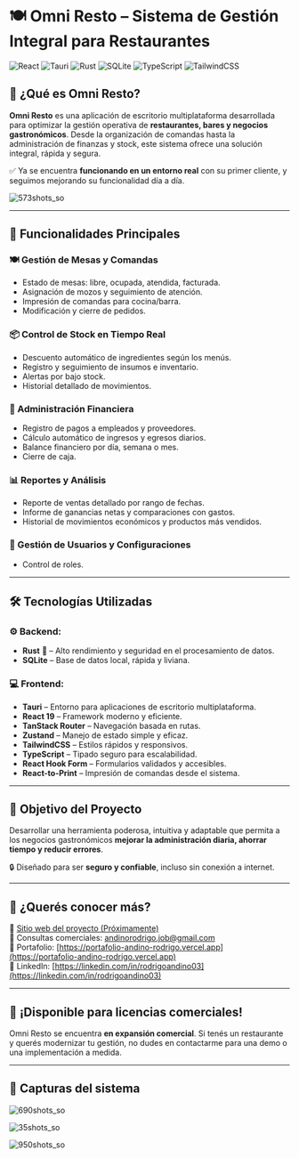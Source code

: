 # 🍽️ Omni Resto – Sistema de Gestión Integral para Restaurantes

![React](https://img.shields.io/badge/React-20232A?style=for-the-badge&logo=react&logoColor=61DAFB)
![Tauri](https://img.shields.io/badge/Tauri-FFC131?style=for-the-badge&logo=tauri&logoColor=black)
![Rust](https://img.shields.io/badge/Rust-000000?style=for-the-badge&logo=rust&logoColor=white)
![SQLite](https://img.shields.io/badge/SQLite-07405E?style=for-the-badge&logo=sqlite&logoColor=white)
![TypeScript](https://img.shields.io/badge/TypeScript-007ACC?style=for-the-badge&logo=typescript&logoColor=white)
![TailwindCSS](https://img.shields.io/badge/TailwindCSS-06B6D4?style=for-the-badge&logo=tailwindcss&logoColor=white)

## 🧾 ¿Qué es Omni Resto?

**Omni Resto** es una aplicación de escritorio multiplataforma desarrollada para optimizar la gestión operativa de **restaurantes, bares y negocios gastronómicos**. Desde la organización de comandas hasta la administración de finanzas y stock, este sistema ofrece una solución integral, rápida y segura.

✅ Ya se encuentra **funcionando en un entorno real** con su primer cliente, y seguimos mejorando su funcionalidad día a día.

![573shots_so](https://github.com/user-attachments/assets/613e641d-487f-45a8-a256-dfbd349d4f79)

---

## 💼 Funcionalidades Principales

### 🍽️ Gestión de Mesas y Comandas
- Estado de mesas: libre, ocupada, atendida, facturada.
- Asignación de mozos y seguimiento de atención.
- Impresión de comandas para cocina/barra.
- Modificación y cierre de pedidos.

### 📦 Control de Stock en Tiempo Real
- Descuento automático de ingredientes según los menús.
- Registro y seguimiento de insumos e inventario.
- Alertas por bajo stock.
- Historial detallado de movimientos.

### 💸 Administración Financiera
- Registro de pagos a empleados y proveedores.
- Cálculo automático de ingresos y egresos diarios.
- Balance financiero por día, semana o mes.
- Cierre de caja.

### 📊 Reportes y Análisis
- Reporte de ventas detallado por rango de fechas.
- Informe de ganancias netas y comparaciones con gastos.
- Historial de movimientos económicos y productos más vendidos.

### 👤 Gestión de Usuarios y Configuraciones
- Control de roles.

---

## 🛠️ Tecnologías Utilizadas

### ⚙️ Backend:
- **Rust** 🦀 – Alto rendimiento y seguridad en el procesamiento de datos.
- **SQLite** – Base de datos local, rápida y liviana.

### 💻 Frontend:
- **Tauri** – Entorno para aplicaciones de escritorio multiplataforma.
- **React 19** – Framework moderno y eficiente.
- **TanStack Router** – Navegación basada en rutas.
- **Zustand** – Manejo de estado simple y eficaz.
- **TailwindCSS** – Estilos rápidos y responsivos.
- **TypeScript** – Tipado seguro para escalabilidad.
- **React Hook Form** – Formularios validados y accesibles.
- **React-to-Print** – Impresión de comandas desde el sistema.

---

## 📌 Objetivo del Proyecto

Desarrollar una herramienta poderosa, intuitiva y adaptable que permita a los negocios gastronómicos **mejorar la administración diaria, ahorrar tiempo y reducir errores**.

🔒 Diseñado para ser **seguro y confiable**, incluso sin conexión a internet.

---

## 🚀 ¿Querés conocer más?

🔗 [Sitio web del proyecto (Próximamente)](#)  
📧 Consultas comerciales: andinorodrigo.job@gmail.com  
💼 Portafolio: [https://portafolio-andino-rodrigo.vercel.app](https://portafolio-andino-rodrigo.vercel.app)  
🔗 LinkedIn: [https://linkedin.com/in/rodrigoandino03](https://linkedin.com/in/rodrigoandino03)

---

## 📣 ¡Disponible para licencias comerciales!

Omni Resto se encuentra **en expansión comercial**. Si tenés un restaurante y querés modernizar tu gestión, no dudes en contactarme para una demo o una implementación a medida.

---

## 📸 Capturas del sistema

![690shots_so](https://github.com/user-attachments/assets/ff3cd19b-de28-4d1e-a104-b1246761dfe9)

![35shots_so](https://github.com/user-attachments/assets/ce2f39fd-d165-421e-af20-63d62308daee)

![950shots_so](https://github.com/user-attachments/assets/3b817446-492b-401a-9166-48cf89a708f7)
